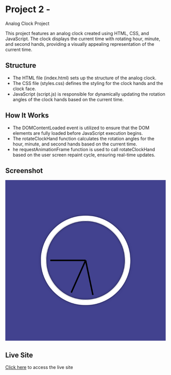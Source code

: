 # Project 2 -

Analog Clock Project

This project features an analog clock created using HTML, CSS, and JavaScript. The clock displays the current time with rotating hour, minute, and second hands, providing a visually appealing representation of the current time.

## Structure

- The HTML file (index.html) sets up the structure of the analog clock.
- The CSS file (styles.css) defines the styling for the clock hands and the clock face.
- JavaScript (script.js) is responsible for dynamically updating the rotation angles of the clock hands based on the current time.

## How It Works

- The DOMContentLoaded event is utilized to ensure that the DOM elements are fully loaded before JavaScript execution begins.
- The rotateClockHand function calculates the rotation angles for the hour, minute, and second hands based on the current time.
- he requestAnimationFrame function is used to call rotateClockHand based on the user screen repaint cycle, ensuring real-time updates.

## Screenshot

![Screenshot](./image/Analog-clock-screenshot.png)

## Live Site

[Click here](https://657f5db71ade912a7246daba--fabulous-alpaca-56474c.netlify.app/) to access the live site
